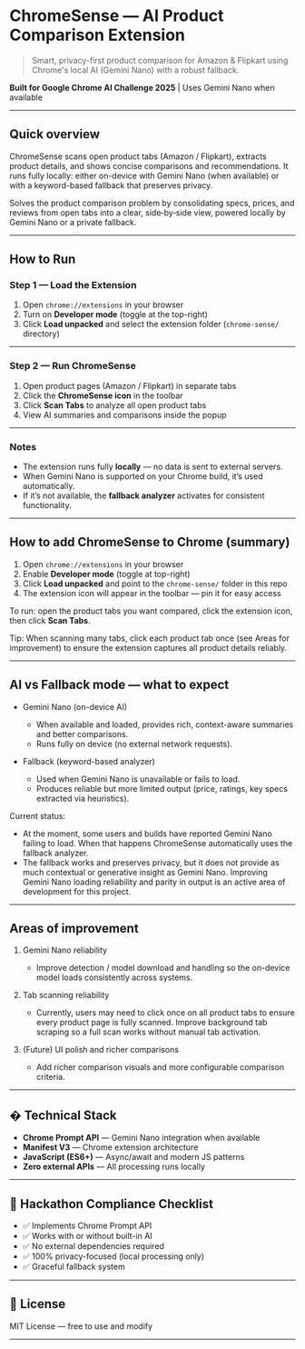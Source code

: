 # ChromeSense — AI Product Comparison Extension

> Smart, privacy-first product comparison for Amazon & Flipkart using Chrome's local AI (Gemini Nano) with a robust fallback.

**Built for Google Chrome AI Challenge 2025** | Uses Gemini Nano when available

---

## Quick overview

ChromeSense scans open product tabs (Amazon / Flipkart), extracts product details, and shows concise comparisons and recommendations. It runs fully locally: either on-device with Gemini Nano (when available) or with a keyword-based fallback that preserves privacy.

Solves the product comparison problem by consolidating specs, prices, and reviews from open tabs into a clear, side‑by‑side view, powered locally by Gemini Nano or a private fallback.

---

## **How to Run**

### **Step 1 — Load the Extension**

1. Open `chrome://extensions` in your browser  
2. Turn on **Developer mode** (toggle at the top-right)  
3. Click **Load unpacked** and select the extension folder (`chrome-sense/` directory)

---

### **Step 2 — Run ChromeSense**

1. Open product pages (Amazon / Flipkart) in separate tabs  
2. Click the **ChromeSense icon** in the toolbar  
3. Click **Scan Tabs** to analyze all open product tabs  
4. View AI summaries and comparisons inside the popup  

---

### **Notes**

- The extension runs fully **locally** — no data is sent to external servers.  
- When Gemini Nano is supported on your Chrome build, it’s used automatically.  
- If it’s not available, the **fallback analyzer** activates for consistent functionality.  

---

## How to add ChromeSense to Chrome (summary)

1. Open `chrome://extensions` in your browser
2. Enable **Developer mode** (toggle at top-right)
3. Click **Load unpacked** and point to the `chrome-sense/` folder in this repo
4. The extension icon will appear in the toolbar — pin it for easy access

To run: open the product tabs you want compared, click the extension icon, then click **Scan Tabs**.

Tip: When scanning many tabs, click each product tab once (see Areas for improvement) to ensure the extension captures all product details reliably.

---

## AI vs Fallback mode — what to expect

- Gemini Nano (on-device AI)
  - When available and loaded, provides rich, context-aware summaries and better comparisons.
  - Runs fully on device (no external network requests).

- Fallback (keyword-based analyzer)
  - Used when Gemini Nano is unavailable or fails to load.
  - Produces reliable but more limited output (price, ratings, key specs extracted via heuristics).

Current status:
  - At the moment, some users and builds have reported Gemini Nano failing to load. When that happens ChromeSense automatically uses the fallback analyzer.
  - The fallback works and preserves privacy, but it does not provide as much contextual or generative insight as Gemini Nano. Improving Gemini Nano loading reliability and parity in output is an active area of development for this project.

---

## Areas of improvement

1. Gemini Nano reliability
   - Improve detection / model download and handling so the on-device model loads consistently across systems.

2. Tab scanning reliability
   - Currently, users may need to click once on all product tabs to ensure every product page is fully scanned. Improve background tab scraping so a full scan works without manual tab activation.

3. (Future) UI polish and richer comparisons
   - Add richer comparison visuals and more configurable comparison criteria.

---

## � Technical Stack

- **Chrome Prompt API** — Gemini Nano integration when available
- **Manifest V3** — Chrome extension architecture
- **JavaScript (ES6+)** — Async/await and modern JS patterns
- **Zero external APIs** — All processing runs locally

---

## 🎯 Hackathon Compliance Checklist

- ✅ Implements Chrome Prompt API
- ✅ Works with or without built-in AI
- ✅ No external dependencies required
- ✅ 100% privacy-focused (local processing only)
- ✅ Graceful fallback system

---

## 📄 License

MIT License — free to use and modify

---
